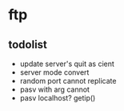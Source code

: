 # ftp

## todolist
- update server's quit as cient
- server mode convert
- random port cannot replicate
- pasv with arg cannot
- pasv localhost? getip()
